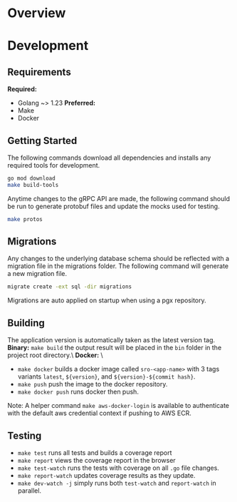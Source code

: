# Overview

# Development
## Requirements
**Required:**
* Golang ~> 1.23
**Preferred:**
* Make
* Docker

## Getting Started
The following commands download all dependencies and installs any required tools for development.
```bash
go mod download
make build-tools
```

Anytime changes to the gRPC API are made, the following command should be run to generate protobuf files and update the mocks used for testing.
```bash
make protos
```

## Migrations
Any changes to the underlying database schema should be reflected with a migration file in the migrations folder. The following command will generate a new migration file.
```bash
migrate create -ext sql -dir migrations
```

Migrations are auto applied on startup when using a pgx repository.

## Building
The application version is automatically taken as the latest version tag.
**Binary:** `make build` the output result will be placed in the `bin` folder in the project root directory.\ 
**Docker:** \
* `make docker` builds a docker image called `sro-<app-name>` with 3 tags variants `latest`, `${version}`, and `${version}-${commit hash}`.
* `make push` push the image to the docker repository.
* `make docker push` runs docker then push.

Note: A helper command `make aws-docker-login` is available to authenticate with the default aws credential context if pushing to AWS ECR.

## Testing
* `make test` runs all tests and builds a coverage report
* `make report` views the coverage report in the browser
* `make test-watch` runs the tests with coverage on all `.go` file changes.
* `make report-watch` updates coverage results as they update.
* `make dev-watch -j` simply runs both `test-watch` and `report-watch` in parallel.

